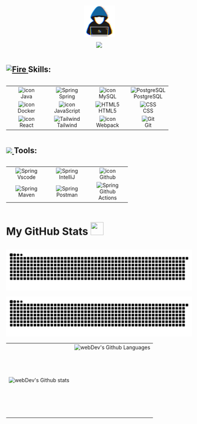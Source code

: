 <div>
  <a href="#">
    <img width="100%" height= "15" src="https://user-images.githubusercontent.com/73097560/115834477-dbab4500-a447-11eb-908a-139a6edaec5c.gif" />
  </a>
</div>

<div alig="center">
  <p align="center">
    <picture><img src="./assets/about_me.gif" width = 85px align="center"></picture>
  </p>
 <p align="center">
    <img src="https://readme-typing-svg.demolab.com/?lines=HumbleG0d;Software%20Developer;Computer%20Science%20Student&font=Fira%20Code&center=true&width=440&height=45&color=00FFFF&vCenter=true&pause=1000&size=26" />
</p>
</div>

<div style="display: flex; align-items: center">
  <h2> 
    <a href="#-my-github-stats--">
      <img src="https://user-images.githubusercontent.com/74038190/216122041-518ac897-8d92-4c6b-9b3f-ca01dcaf38ee.png" alt="Fire" width="20" height ="25" /> 
    </a>
    Skills:
  </h2>
</div>


<div style="display: flex; align-items: flex-start; align: center">
<table align="center">
  <tr>
    <td align="center" width="96">
        <img src="https://techstack-generator.vercel.app/java-icon.svg" alt="icon" width="65" height="65" />
      <br>Java
    </td>
    <td align="center" width="96">
        <img src="https://skillicons.dev/icons?i=spring" width="55" height="65" alt="Spring" />
      <br>Spring
    </td>
    <td align="center" width="96">
        <img src="https://techstack-generator.vercel.app/mysql-icon.svg" alt="icon" width="65" height="65" />
      <br>MySQL
    </td>
    <td align="center" width="96">
        <img src="https://skillicons.dev/icons?i=postgres" width="55" height="65" alt="PostgreSQL" />
      <br>PostgreSQL
    </td>
  </tr>
  <tr>
    <td align="center" width="96">
        <img src="https://techstack-generator.vercel.app/docker-icon.svg" alt="icon" width="65" height="65" />
      <br>Docker
    </td>
    <td align="center" width="96">
        <img src="https://techstack-generator.vercel.app/js-icon.svg" alt="icon" width="65" height="65" />
      <br>JavaScript
    </td>
    <td align="center"  width="96">
        <img src="https://skillicons.dev/icons?i=html" width="48" height="65" alt="HTML5" />
      <br>HTML5
    </td>
    <td align="center" width="96">
        <img src="https://skillicons.dev/icons?i=css" width="48" height="65" alt="CSS" />
      <br>CSS
    </td>
  </tr>
  <tr>
    <td align="center" width="96">
        <img src="https://techstack-generator.vercel.app/react-icon.svg" alt="icon" width="65" height="65" />
      <br>React
    </td>
    <td align="center" width="96">
        <img src="https://skillicons.dev/icons?i=tailwind" width="48" height="65" alt="Tailwind" />
      <br>Tailwind
    </td>
    <td align="center" width="96">
        <img src="https://techstack-generator.vercel.app/webpack-icon.svg" alt="icon" width="65" height="65" />
      <br>Webpack
    </td>
    <td align="center" width="96"> 
        <img src="https://user-images.githubusercontent.com/25181517/192108372-f71d70ac-7ae6-4c0d-8395-51d8870c2ef0.png" width="65" height="65" alt="Git" />
      <br>Git
    </td>
  </tr>
</table>
</div>


<!--- --> 
<div style="display: flex; align-items: center">
  <h2> 
    <a href="#-my-github-stats--">
      <img src="https://media.giphy.com/media/WUlplcMpOCEmTGBtBW/giphy.gif" width="35"> 
    </a>
    Tools:
  </h2>
</div>

<div style="display: flex; align-items: flex-start; align: center">
<table align="center">
  <tr>
  <td align="center" width="96">
        <img src="https://skillicons.dev/icons?i=vscode" width="48" height="65" alt="Spring" />
      <br>Vscode
    </td>
    <td align="center" width="96">
        <img src="https://skillicons.dev/icons?i=idea" width="48" height="65" alt="Spring" />
      <br>IntelliJ
    </td>
    <td align="center" width="96">
        <img src="https://techstack-generator.vercel.app/github-icon.svg" alt="icon" width="65" height="65" />
      <br>Github
    </td>
  </tr>
  <tr>
  <td align="center" width="96">
        <img src="https://skillicons.dev/icons?i=maven" width="48" height="48" alt="Spring" />
      <br>Maven
    </td>
  <td align="center" width="96">
        <img src="https://skillicons.dev/icons?i=postman" width="48" height="48" alt="Spring" />
      <br>Postman
    </td>
    <td align="center" width="96">
        <img src="https://skillicons.dev/icons?i=githubactions" width="48" height="48" alt="Spring" />
      <br>Github Actions
    </td>
  </tr>
</table>
</div>

<div style="display: flex; align-items: center">
  <h1> 
    My GitHub Stats 
    <a href="#-my-github-stats--">
      <img src = "https://raw.githubusercontent.com/HighAmbition211/HighAmbition211/auxiliary/others/charts.gif" width = 35px height = 35px>
    </a>
  </h1>
</div>

![snake gif](https://github.com/HumbleG0d/HumbleG0d/blob/output/github-snake-dark.svg)

<picture>
  <source media="(prefers-color-scheme: dark)" srcset="github-snake-dark.svg" />
  <source media="(prefers-color-scheme: light)" srcset="github-snake.svg" />
  <img alt="github-snake" src="github-snake.svg" />
</picture>

<table>
  <tr>
    <td>
      <img align="left" src="https://github-readme-stats.vercel.app/api?username=HumbleG0d&show_icons=true&theme=tokyonight" alt="webDev's Github stats" />
    </td>
    <td>
      <img height="195px" align="right" alt="webDev's Github Languages" src="https://github-readme-stats.vercel.app/api/top-langs/?username=HumbleG0d&layout=compact&theme=tokyonight" />
    </td>
  </tr>
</table>

<div>
  <a href="#">
    <img width="100%" height= "15" src="https://user-images.githubusercontent.com/73097560/115834477-dbab4500-a447-11eb-908a-139a6edaec5c.gif" />
  </a>
</div>
